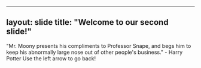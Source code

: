  ---
layout: slide
title: "Welcome to our second slide!"
---
"Mr. Moony presents his compliments to Professor Snape, and begs him to keep his abnormally large nose out of other people's business." - Harry Potter 
Use the left arrow to go back!
